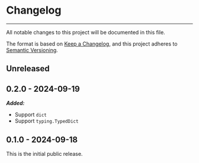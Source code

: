# Changelog

-----

All notable changes to this project will be documented in this file.

The format is based on [Keep a Changelog](https://keepachangelog.com/en/1.0.0/), and this project adheres to [Semantic Versioning](https://semver.org/spec/v2.0.0.html).

## Unreleased

## 0.2.0 - 2024-09-19

***Added:***

- Support `dict`
- Support `typing.TypedDict`

## 0.1.0 - 2024-09-18

This is the initial public release.

